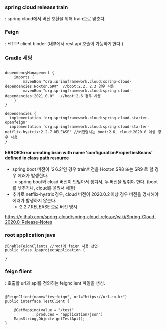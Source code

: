 
### spring cloud release train   
: spring cloud에서 버전 호환을 위해 train으로 맞춘다.  

### Feign
: HTTP client binder (내부에서 rest api 호출이 가능하게 한다.)  


### Gradle 세팅
```

dependencyManagement {
    imports {
        mavenBom "org.springframework.cloud:spring-cloud-dependencies:Hoxton.SR8"  //boot:2.2, 2.3 경우 사용
        mavenBom "org.springframework.cloud:spring-cloud-dependencies:2021.0.0"   //boot:2.6 경우 사용
    }
}

dependencies {
  implementation 'org.springframework.cloud:spring-cloud-starter-openfeign'
  implementation 'org.springframework.cloud:spring-cloud-starter-netflix-hystrix:2.2.7.RELEASE' //버전명시는 boot:2.6, cloud:2020.0 이상 경우 사용
}
```

#### ERROR:Error creating bean with name 'configurationPropertiesBeans' defined in class path resource  
- spring boot 버전이 '2.6.2'인 경우 train버전을 Hoxton.SR8 또는 SR9 로 할 경우 에러가 발생한다.    
-> spring boot와 cloud 버전이 안맞아서 생겨서, 두 버전을 맞춰야 한다. (boot를 낮추거나, cloud를 올려서 해결)  
- 추가로 netflix-hystrix 경우, cloud 버전이 2020.0.2 이상 경우 버전을 명시해야 에러가 발생하지 않는다.   
-> :2.2.7.RELEASE 으로 버전 명시   

https://github.com/spring-cloud/spring-cloud-release/wiki/Spring-Cloud-2020.0-Release-Notes


### root application java

```
@EnableFeignClients //root에 feign 사용 선언
public class JpaprojectApplication {

}

```


### feign flient
: 호출할 url과 api를 정의하는 feignclient 파일을 생성.  
```

@FeignClient(name="testfeign", url="https://url.co.kr")
public interface TestClient {

    @GetMapping(value = "/test"
            , produces = "application/json")
    Map<String,Object> getTestApi();
}

```

